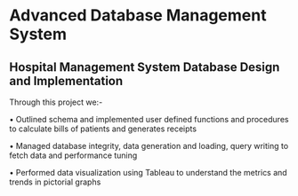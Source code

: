 # Advanced Database Management System

## Hospital Management System Database Design and Implementation

Through this project we:-

• Outlined schema and implemented user defined functions and procedures to calculate bills of patients and generates receipts

• Managed database integrity, data generation and loading, query writing to fetch data and performance tuning

• Performed data visualization using Tableau to understand the metrics and trends in pictorial graphs

